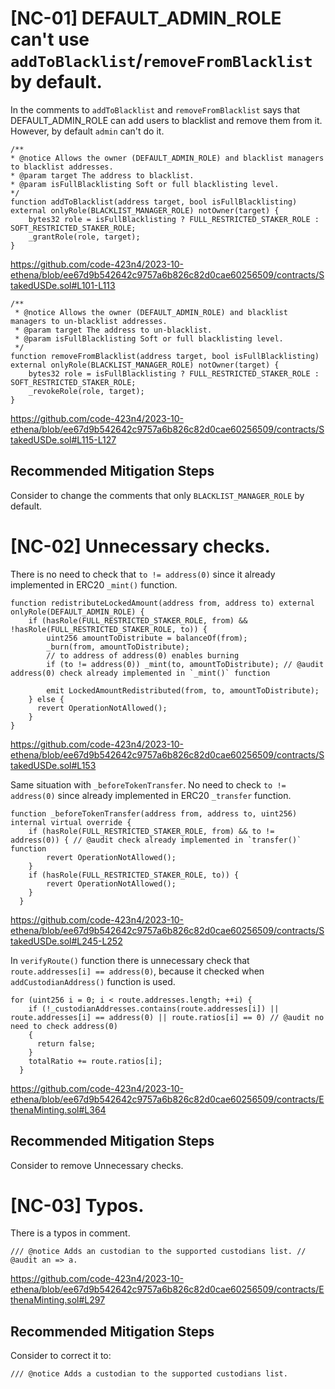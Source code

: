 # [NC-01] DEFAULT_ADMIN_ROLE can't use `addToBlacklist`/`removeFromBlacklist` by default.

In the comments to `addToBlacklist` and `removeFromBlacklist` says that DEFAULT_ADMIN_ROLE can add users to blacklist and remove them from it. However, by default `admin` can't do it.

```solidity
/**
* @notice Allows the owner (DEFAULT_ADMIN_ROLE) and blacklist managers to blacklist addresses. 
* @param target The address to blacklist.
* @param isFullBlacklisting Soft or full blacklisting level.
*/
function addToBlacklist(address target, bool isFullBlacklisting) external onlyRole(BLACKLIST_MANAGER_ROLE) notOwner(target) {
    bytes32 role = isFullBlacklisting ? FULL_RESTRICTED_STAKER_ROLE : SOFT_RESTRICTED_STAKER_ROLE;
    _grantRole(role, target);
}
```
  https://github.com/code-423n4/2023-10-ethena/blob/ee67d9b542642c9757a6b826c82d0cae60256509/contracts/StakedUSDe.sol#L101-L113

```solidity
/**
 * @notice Allows the owner (DEFAULT_ADMIN_ROLE) and blacklist managers to un-blacklist addresses.
 * @param target The address to un-blacklist.
 * @param isFullBlacklisting Soft or full blacklisting level.
 */
function removeFromBlacklist(address target, bool isFullBlacklisting) external onlyRole(BLACKLIST_MANAGER_ROLE) notOwner(target) {
    bytes32 role = isFullBlacklisting ? FULL_RESTRICTED_STAKER_ROLE : SOFT_RESTRICTED_STAKER_ROLE;
    _revokeRole(role, target);
}
```

https://github.com/code-423n4/2023-10-ethena/blob/ee67d9b542642c9757a6b826c82d0cae60256509/contracts/StakedUSDe.sol#L115-L127

## Recommended Mitigation Steps
Consider to change the comments that only `BLACKLIST_MANAGER_ROLE` by default.


# [NC-02] Unnecessary checks.

There is no need to check that `to != address(0)` since it already implemented in ERC20 `_mint()` function.

```solidity
function redistributeLockedAmount(address from, address to) external onlyRole(DEFAULT_ADMIN_ROLE) {
    if (hasRole(FULL_RESTRICTED_STAKER_ROLE, from) && !hasRole(FULL_RESTRICTED_STAKER_ROLE, to)) {
        uint256 amountToDistribute = balanceOf(from);
        _burn(from, amountToDistribute);
        // to address of address(0) enables burning
        if (to != address(0)) _mint(to, amountToDistribute); // @audit address(0) check already implemented in `_mint()` function 

        emit LockedAmountRedistributed(from, to, amountToDistribute);
    } else {
      revert OperationNotAllowed();
    }
}
```

https://github.com/code-423n4/2023-10-ethena/blob/ee67d9b542642c9757a6b826c82d0cae60256509/contracts/StakedUSDe.sol#L153


Same situation with `_beforeTokenTransfer`. No need to check `to != address(0)` since already implemented in ERC20 `_transfer` function.

```solidity
function _beforeTokenTransfer(address from, address to, uint256) internal virtual override {
    if (hasRole(FULL_RESTRICTED_STAKER_ROLE, from) && to != address(0)) { // @audit check already implemented in `transfer()` function
        revert OperationNotAllowed();
    }
    if (hasRole(FULL_RESTRICTED_STAKER_ROLE, to)) {
        revert OperationNotAllowed();
    }
  }
```

https://github.com/code-423n4/2023-10-ethena/blob/ee67d9b542642c9757a6b826c82d0cae60256509/contracts/StakedUSDe.sol#L245-L252


In `verifyRoute()` function there is unnecessary check that `route.addresses[i] == address(0)`, because it checked when `addCustodianAddress()` function is used.

```solidity
for (uint256 i = 0; i < route.addresses.length; ++i) {
    if (!_custodianAddresses.contains(route.addresses[i]) || route.addresses[i] == address(0) || route.ratios[i] == 0) // @audit no need to check address(0)
    {
      return false;
    }
    totalRatio += route.ratios[i];
  }
```
https://github.com/code-423n4/2023-10-ethena/blob/ee67d9b542642c9757a6b826c82d0cae60256509/contracts/EthenaMinting.sol#L364

## Recommended Mitigation Steps
Consider to remove Unnecessary checks.


# [NC-03] Typos.

There is a typos in comment. 

```solidity
/// @notice Adds an custodian to the supported custodians list. // @audit an => a.
```
https://github.com/code-423n4/2023-10-ethena/blob/ee67d9b542642c9757a6b826c82d0cae60256509/contracts/EthenaMinting.sol#L297

## Recommended Mitigation Steps
Consider to correct it to:

```solidity
/// @notice Adds a custodian to the supported custodians list. 
```
